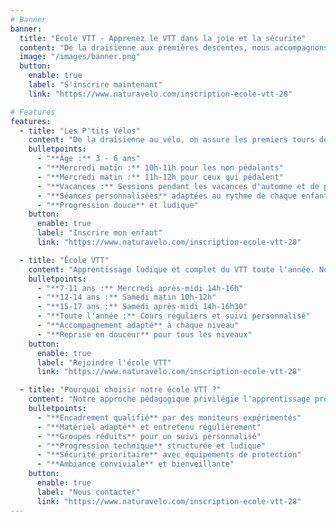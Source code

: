 ```yaml
---
# Banner
banner:
  title: "École VTT - Apprenez le VTT dans la joie et la sécurité"
  content: "De la draisienne aux premières descentes, nous accompagnons vos enfants dans la découverte du VTT avec des méthodes adaptées à chaque âge et niveau."
  image: "/images/banner.png"
  button:
    enable: true
    label: "S'inscrire maintenant"
    link: "https://www.naturavelo.com/inscription-ecole-vtt-28"

# Features
features:
  - title: "Les P'tits Vélos"
    content: "De la draisienne au vélo, on assure les premiers tours de pédales ! Parfait pour les enfants de 3 à 6 ans qui découvrent le plaisir du vélo."
    bulletpoints:
      - "**Âge :** 3 - 6 ans"
      - "**Mercredi matin :** 10h-11h pour les non pédalants"
      - "**Mercredi matin :** 11h-12h pour ceux qui pédalent"
      - "**Vacances :** Sessions pendant les vacances d'automne et de printemps"
      - "**Séances personnalisées** adaptées au rythme de chaque enfant"
      - "**Progression douce** et ludique"
    button:
      enable: true
      label: "Inscrire mon enfant"
      link: "https://www.naturavelo.com/inscription-ecole-vtt-28"

  - title: "École VTT"
    content: "Apprentissage ludique et complet du VTT toute l'année. Notre école VTT accompagne les jeunes de 7 à 17 ans dans leur progression technique et leur passion pour le VTT."
    bulletpoints:
      - "**7-11 ans :** Mercredi après-midi 14h-16h"
      - "**12-14 ans :** Samedi matin 10h-12h"
      - "**15-17 ans :** Samedi après-midi 14h-16h30"
      - "**Toute l'année :** Cours réguliers et suivi personnalisé"
      - "**Accompagnement adapté** à chaque niveau"
      - "**Reprise en douceur** pour tous les niveaux"
    button:
      enable: true
      label: "Rejoindre l'école VTT"
      link: "https://www.naturavelo.com/inscription-ecole-vtt-28"

  - title: "Pourquoi choisir notre école VTT ?"
    content: "Notre approche pédagogique privilégie l'apprentissage progressif, la sécurité et le plaisir de rouler. Chaque session est adaptée au niveau et à l'âge des participants."
    bulletpoints:
      - "**Encadrement qualifié** par des moniteurs expérimentés"
      - "**Matériel adapté** et entretenu régulièrement"
      - "**Groupes réduits** pour un suivi personnalisé"
      - "**Progression technique** structurée et ludique"
      - "**Sécurité prioritaire** avec équipements de protection"
      - "**Ambiance conviviale** et bienveillante"
    button:
      enable: true
      label: "Nous contacter"
      link: "https://www.naturavelo.com/inscription-ecole-vtt-28"
---
```

